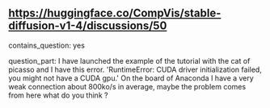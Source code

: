 ## https://huggingface.co/CompVis/stable-diffusion-v1-4/discussions/50

contains_question: yes

question_part: I have launched the example of the tutorial with the cat of picasso and I have this error.
'RuntimeError: CUDA driver initialization failed, you might not have a CUDA gpu.' On the board of Anaconda
I have a very weak connection about 800ko/s in average, maybe the problem comes from here what do you think ?